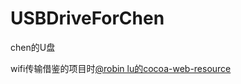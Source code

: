 USBDriveForChen
===============

chen的U盘

wifi传输借鉴的项目时[@robin lu的cocoa-web-resource](https://github.com/robin/cocoa-web-resource)
